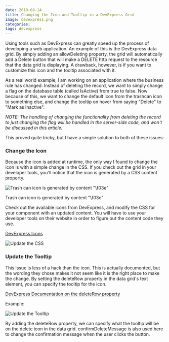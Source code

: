 ```yaml
---
date: 2019-08-14
title: Changing the Icon and Tooltip in a DevExpress Grid
image: devexpress.png
categories:
tags: devexpress
---
```

Using tools such as DevExpress can greatly speed up the process of developing a web application. An example of this is the DevExpress data grid. By simply adding an allowDeleting property, the grid will automatically add a Delete button that will make a DELETE http request to the resource that the data grid is displaying. A drawback, however, is if you want to customize this icon and the tooltip associated with it.

As a real world example, I am working on an application where the business rule has changed. Instead of deleting the record, we want to simply change a flag on the database table (called IsActive) from true to false. Now because of this, we want to change the default icon from the trashcan icon to something else, and change the tooltip on hover from saying "Delete" to "Mark as Inactive".

*NOTE: The handling of changing the functionality from deleting the record to just changing the flag will be handled in the server-side code, and won't be discussed in this article.*

This proved quite tricky, but I have a simple solution to both of these issues:

### Change the Icon

Because the icon is added at runtime, the only way I found to change the icon is with a simple change in the CSS. If you check out the grid in your developer tools, you'll notice that the icon is generated by a CSS content property.

![Trash can icon is generated by content "\f03e"](assets/images/dx-icon-trash.png)

Trash can icon is generated by content "\f03e"

Check out the available icons from DevExpress, and modify the CSS for your component with an updated content. You will have to use your developer tools on their website in order to figure out the content code they use.

[DevExpress Icons](https://js.devexpress.com/Documentation/Guide/Themes_and_Styles/Icons/)

![Update the CSS](assets/images/update-dx-icon-css.png)

### Update the Tooltip

This issue is less of a hack than the icon. This is actually documented, but the wording they chose makes it not seem like it is the right place to make the change. By setting the deleteRow property in the data grid's text element, you can specify the tooltip for the icon.

[DevExpress Documentation on the deleteRow property](https://js.devexpress.com/Documentation/ApiReference/UI_Widgets/dxDataGrid/Configuration/editing/texts/#deleteRow)

Example:

![Update the Tooltip](assets/images/update-dx-tooltip.png)

By adding the deleteRow property, we can specify what the tooltip will be on the delete icon in the data grid. confirmDeleteMessage is also used here to change the confirmation message when the user clicks the button.
